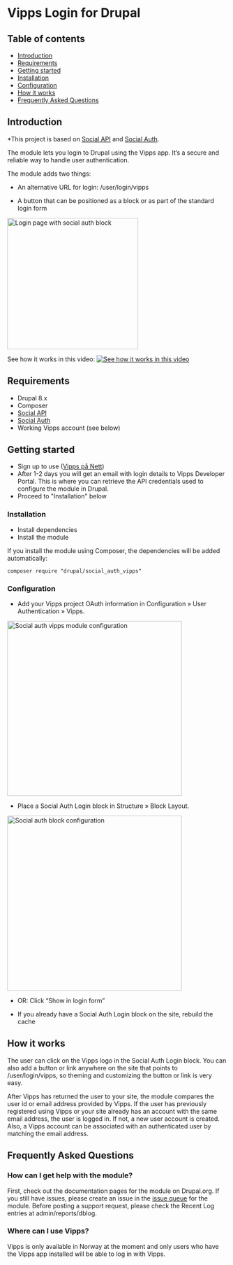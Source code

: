 # Vipps Login for Drupal

## Table of contents

* [ Introduction ](#introduction)
* [ Requirements ](#requirements)
* [ Getting started ](#getting-started)
* [ Installation ](#installation)
* [ Configuration](#configuration)
* [ How it works ](#how-it-works)
* [ Frequently Asked Questions ](#frequently-asked-questions)

## Introduction
*This project is based on [Social API](https://www.drupal.org/project/social_api) and [Social Auth](https://www.drupal.org/project/social_auth).

The module lets you login to Drupal using the Vipps app. It’s a secure and reliable way to handle user authentication.

The module adds two things:

* An alternative URL for login: /user/login/vipps

* A button that can be positioned as a block or as part of the standard login form

<img src="https://www.drupal.org/files/social_auth_vipps_login.png" alt="Login page with social auth block" width="300" height="auto">

See how it works in this video:
[![See how it works in this video](https://i.imgur.com/7OmBJjM.png)](https://player.vimeo.com/video/419856996)

## Requirements

* Drupal 8.x
* Composer
* [Social API]([https://www.drupal.org/project/](https://www.drupal.org/project/advancedqueue)social_api)
* [Social Auth]([https://www.drupal.org/project/](https://www.drupal.org/project/commerce)social_auth)
* Working Vipps account (see below)

## Getting started

* Sign up to use ([Vipps på Nett](https://www.vipps.no/signup/vippspanett/))
* After 1-2 days you will get an email with login details to Vipps Developer Portal. This is where you can retrieve the API credentials used to configure the module in Drupal.
* Proceed to "Installation" below

### Installation

* Install dependencies
* Install the module

If you install the module using Composer, the dependencies will be added automatically:

`composer require "drupal/social_auth_vipps"`


### Configuration

* Add your Vipps project OAuth information in
Configuration » User Authentication » Vipps.

<img src="https://www.drupal.org/files/social_auth_vipps_config.png" alt="Social auth vipps module configuration" width="400" height="auto">

* Place a Social Auth Login block in Structure » Block Layout.

<img src="https://www.drupal.org/files/social_auth_vipps_block.png" alt="Social auth block configuration" width="400" height="auto">

* OR: Click “Show in login form”

* If you already have a Social Auth Login block on the site, rebuild the cache


## How it works

The user can click on the Vipps logo in the Social Auth Login block. You can also add a button or link anywhere on the site that points to /user/login/vipps, so theming and customizing the button or link is very easy.

After Vipps has returned the user to your site, the module compares the user id or email address provided by Vipps. If the user has previously registered using Vipps or your site already has an account with the same email address, the user is logged in. If not, a new user account is created. Also, a Vipps account can be associated with an authenticated user by matching the email address.

## Frequently Asked Questions

### How can I get help with the module?
First, check out the documentation pages for the module on Drupal.org. If you still have issues, please create an issue in the [issue queue](https://www.drupal.org/project/issues/social_auth_vipps) for the module. Before posting a support request, please check the Recent Log entries at admin/reports/dblog.

### Where can I use Vipps?
Vipps is only available in Norway at the moment and only users who have the Vipps app installed will be able to log in with Vipps.
